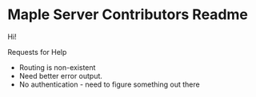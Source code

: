 # Maple Server Contributors Readme

Hi!

Requests for Help
 * Routing is non-existent
 * Need better error output. 
 * No authentication - need to figure something out there